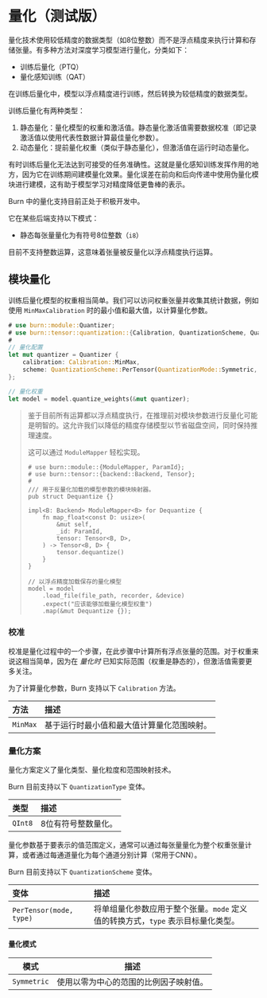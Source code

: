 # 量化（测试版）

量化技术使用较低精度的数据类型（如8位整数）而不是浮点精度来执行计算和存储张量。有多种方法对深度学习模型进行量化，分类如下：

- 训练后量化（PTQ）
- 量化感知训练（QAT）

在训练后量化中，模型以浮点精度进行训练，然后转换为较低精度的数据类型。

训练后量化有两种类型：

1. 静态量化：量化模型的权重和激活值。静态量化激活值需要数据校准（即记录激活值以使用代表性数据计算最佳量化参数）。
1. 动态量化：提前量化权重（类似于静态量化），但激活值在运行时动态量化。

有时训练后量化无法达到可接受的任务准确性。这就是量化感知训练发挥作用的地方，因为它在训练期间建模量化效果。量化误差在前向和后向传递中使用伪量化模块进行建模，这有助于模型学习对精度降低更鲁棒的表示。

<div class="warning">

Burn 中的量化支持目前正处于积极开发中。

它在某些后端支持以下模式：

- 静态每张量量化为有符号8位整数（`i8`）

目前不支持整数运算，这意味着张量被反量化以浮点精度执行运算。

</div>

## 模块量化

训练后量化模型的权重相当简单。我们可以访问权重张量并收集其统计数据，例如使用 `MinMaxCalibration` 时的最小值和最大值，以计算量化参数。

```rust , ignore
# use burn::module::Quantizer;
# use burn::tensor::quantization::{Calibration, QuantizationScheme, QuantizationType};
#
// 量化配置
let mut quantizer = Quantizer {
    calibration: Calibration::MinMax,
    scheme: QuantizationScheme::PerTensor(QuantizationMode::Symmetric, QuantizationType::QInt8),
};

// 量化权重
let model = model.quantize_weights(&mut quantizer);
```

> 鉴于目前所有运算都以浮点精度执行，在推理前对模块参数进行反量化可能是明智的。这允许我们以降低的精度存储模型以节省磁盘空间，同时保持推理速度。
>
> 这可以通过 `ModuleMapper` 轻松实现。
>
> ```rust, ignore
> # use burn::module::{ModuleMapper, ParamId};
> # use burn::tensor::{backend::Backend, Tensor};
> #
> /// 用于反量化加载的模型参数的模块映射器。
> pub struct Dequantize {}
>
> impl<B: Backend> ModuleMapper<B> for Dequantize {
>     fn map_float<const D: usize>(
>         &mut self,
>         _id: ParamId,
>         tensor: Tensor<B, D>,
>     ) -> Tensor<B, D> {
>         tensor.dequantize()
>     }
> }
>
> // 以浮点精度加载保存的量化模型
> model = model
>     .load_file(file_path, recorder, &device)
>     .expect("应该能够加载量化模型权重")
>     .map(&mut Dequantize {});
> ```

### 校准

校准是量化过程中的一个步骤，在此步骤中计算所有浮点张量的范围。对于权重来说这相当简单，因为在 _量化时_ 已知实际范围（权重是静态的），但激活值需要更多关注。

为了计算量化参数，Burn 支持以下 `Calibration` 方法。

| 方法     | 描述                                                                      |
| :------- | :------------------------------------------------------------------------ |
| `MinMax` | 基于运行时最小值和最大值计算量化范围映射。                                  |

### 量化方案

量化方案定义了量化类型、量化粒度和范围映射技术。

Burn 目前支持以下 `QuantizationType` 变体。

| 类型    | 描述                        |
| :------ | :-------------------------- |
| `QInt8` | 8位有符号整数量化。          |

量化参数基于要表示的值范围定义，通常可以通过每张量量化为整个权重张量计算，或者通过每通道量化为每个通道分别计算（常用于CNN）。

Burn 目前支持以下 `QuantizationScheme` 变体。

| 变体                         | 描述                                                                                                                                                              |
| :--------------------------- | :---------------------------------------------------------------------------------------------------------------------------------------------------------------- |
| `PerTensor(mode, type)`      | 将单组量化参数应用于整个张量。`mode` 定义值的转换方式，`type` 表示目标量化类型。                                                                                    |

#### 量化模式

| 模式        | 描述                                                          |
| ----------- | ------------------------------------------------------------- |
| `Symmetric` | 使用以零为中心的范围的比例因子映射值。                          |